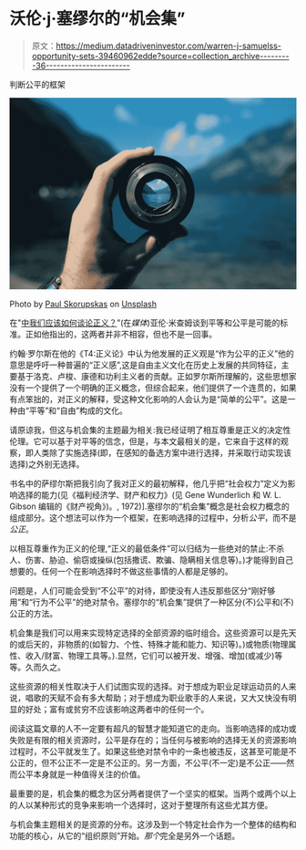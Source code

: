 # 沃伦·j·塞缪尔的“机会集”

> 原文：<https://medium.datadriveninvestor.com/warren-j-samuelss-opportunity-sets-39460962edde?source=collection_archive---------36----------------------->

判断公平的框架

![](img/6f2f6e2f0b5b09d525f048a766139ba1.png)

Photo by [Paul Skorupskas](https://unsplash.com/@pawelskor?utm_source=medium&utm_medium=referral) on [Unsplash](https://unsplash.com?utm_source=medium&utm_medium=referral)

在"[中我们应该如何谈论正义？](https://medium.com/the-apeiron-blog/how-should-we-talk-about-justice-64035a3363f)”(在*媒体*)亚伦·米查姆谈到平等和公平是可能的标准。正如他指出的，这两者并非不相容，但也不是一回事。

约翰·罗尔斯在他的《T4:正义论》中认为他发展的正义观是“作为公平的正义”他的意思是呼吁一种普遍的“正义感”,这是自由主义文化在历史上发展的共同特征，主要基于洛克、卢梭、康德和功利主义者的贡献。正如罗尔斯所理解的，这些思想家没有一个提供了一个明确的正义概念，但综合起来，他们提供了一个连贯的，如果有点笨拙的，对正义的解释，受这种文化影响的人会认为是“简单的公平”。这是一种由“平等”和“自由”构成的文化。

请原谅我，但这与机会集的主题最为相关:我已经证明了相互尊重是正义的决定性伦理。它可以基于对平等的信念，但是，与本文最相关的是，它来自于这样的观察，即人类除了实施选择(即，在感知的备选方案中进行选择，并采取行动实现该选择)之外别无选择。

书名中的萨缪尔斯把我引向了我对正义的最初解释，他几乎把“社会权力”定义为影响选择的能力(见《福利经济学、财产和权力》(见 Gene Wunderlich 和 W. L. Gibson 编辑的《财产视角》)。, 1972)].塞缪尔的“机会集”概念是社会权力概念的组成部分。这个想法可以作为一个框架，在影响选择的过程中，分析*公平*，而不是*公正*。

以相互尊重作为正义的伦理,“正义的最低条件”可以归结为一些绝对的禁止:不杀人、伤害、胁迫、偷窃或操纵(包括撒谎、欺骗、隐瞒相关信息等)。)才能得到自己想要的。任何一个在影响选择时不做这些事情的人都是足够的。

问题是，人们可能会受到“不公平”的对待，即使没有人违反那些区分“刚好够用”和“行为不公平”的绝对禁令。塞缪尔的“机会集”提供了一种区分(不)公平和(不)公正的方法。

机会集是我们可以用来实现特定选择的全部资源的临时组合。这些资源可以是先天的或后天的，非物质的(如智力、个性、特殊才能和能力、知识等)。)或物质(物理属性、收入/财富、物理工具等。).显然，它们可以被开发、增强、增加(或减少)等等。久而久之。

这些资源的相关性取决于人们试图实现的选择。对于想成为职业足球运动员的人来说，唱歌的天赋不会有多大帮助；对于想成为职业歌手的人来说，又大又快没有明显的好处；富有或贫穷不应该影响这两者中的任何一个。

阅读这篇文章的人不一定要有超凡的智慧才能知道它的走向。当影响选择的成功或失败是有限的相关资源时，公平是存在的；当任何与被影响的选择无关的资源影响过程时，不公平就发生了。如果这些绝对禁令中的一条也被违反，这甚至可能是不公正的，但不公正不一定是不公正的。另一方面，不公平(不一定)是不公正——然而公平本身就是一种值得关注的价值。

最重要的是，机会集的概念为区分两者提供了一个坚实的框架。当两个或两个以上的人以某种形式的竞争来影响一个选择时，这对于整理所有这些尤其方便。

与机会集主题相关的是资源的分布。这涉及到一个特定社会作为一个整体的结构和功能的核心，从它的“组织原则”开始。*那个*完全是另外一个话题。